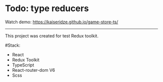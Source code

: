 # Todo: type reducers
Watch demo: https://kaiseridze.github.io/game-store-ts/
______

This project was created for test Redux toolkit.

#Stack:
* React
* Redux Toolkit
* TypeScript
* React-router-dom V6
* Scss

